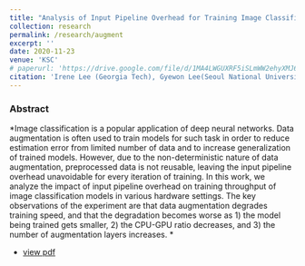 ```yaml
---
title: "Analysis of Input Pipeline Overhead for Training Image Classifiers with Data Augmentation"
collection: research
permalink: /research/augment
excerpt: ''
date: 2020-11-23
venue: 'KSC'
# paperurl: 'https://drive.google.com/file/d/1MA4LWGUXRF5iSLmWW2ehyXMJ66W6x_hM/view?usp=sharing'
citation: 'Irene Lee (Georgia Tech), Gyewon Lee(Seoul National University), Byung-Gon Chun.'
---
```

### Abstract
*Image classification is a popular application of deep neural networks. Data augmentation is often used to train models for such task in order to reduce estimation error from limited number of data and to increase generalization of trained models. However, due to the non-deterministic nature of data augmentation, preprocessed data is not reusable, leaving the input pipeline overhead unavoidable for every iteration of training. In this work, we analyze the impact of input pipeline overhead on training throughput of image classification models in various hardware settings. The key observations of the experiment are that data augmentation degrades training speed, and that the degradation becomes worse as 1) the model being trained gets smaller, 2) the CPU-GPU ratio decreases, and 3) the number of augmentation layers increases.
*

* [view pdf](https://drive.google.com/file/d/1MA4LWGUXRF5iSLmWW2ehyXMJ66W6x_hM/view?usp=sharing)
